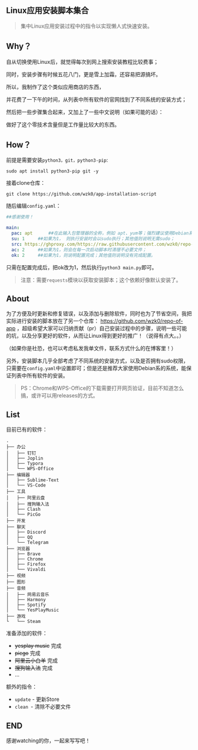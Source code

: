 ## Linux应用安装脚本集合

> 集中Linux应用安装过程中的指令以实现懒人式快速安装。

## Why？

自从切换使用Linux后，就觉得每次到网上搜索安装教程比较费事；

同时，安装步骤有时候五花八门，更是雪上加霜，还容易把源搞坏。

所以，我制作了这个类似应用商店的东西，

并花费了一下午的时间，从列表中所有软件的官网找到了不同系统的安装方式；

然后把一些步骤集合起来，又加上了一些中文说明（如果可能的话）：

做好了这个零技术含量但是工作量比较大的东西。

## How？

前提是需要安装`python3，git，python3-pip`:

```
sudo apt install python3-pip git -y
```

接着clone仓库：

```git
git clone https://github.com/wzk0/app-installation-script
```

随后编辑`config.yaml`：

```yaml
##感谢使用！

main:
  pac: apt      ##在此输入包管理器的全称，例如 apt、yum等；强烈建议使用Debian系的系统，因为软件相对而言比较全；
  su: 1     ##如果为1， 则执行安装时会以sudo执行；其他值则说明无需sudo；
  src: https://ghproxy.com/https://raw.githubusercontent.com/wzk0/repo-of-app/main/     ##这里填脚本源，可以填入自己fork的仓库地址；
  ac: 2     ##如果为1，则会在每一次启动脚本时清理不必要文件；
  ok: 2     ##如果为1，则说明配置完成；其他值则说明没有完成配置。
```

只需在配置完成后，把ok改为1，然后执行`python3 main.py`即可。

> 注意：需要`requests`模块以获取安装脚本；这个依赖好像默认安装了。

## About

为了方便及时更新和修复错误，以及添加与删除软件，同时也为了节省空间，我把实际进行安装的脚本放在了另一个仓库： https://github.com/wzk0/repo-of-app ，超级希望大家可以归纳贡献（pr）自己安装过程中的步骤，说明一些可能的坑，以及分享更好的软件，从而让Linux得到更好的推广！（说得有点大。。）

（如果你是社恐，也可以考虑私发我单文件，联系方式什么的在博客里！）

另外，安装脚本几乎全部考虑了不同系统的安装方式，以及是否拥有sudo权限，只需要在`config.yaml`中设置即可；但是还是推荐大家使用Debian系的系统，能保证列表中所有软件的安装。

> PS：Chrome和WPS-Office的下载需要打开网页验证，目前不知道怎么搞，或许可以用releases的方式。

## List

目前已有的软件：

```
.
├── 办公
│   ├── 钉钉
│   ├── Joplin
│   ├── Typora
│   └── WPS-Office
├── 编辑器
│   ├── Sublime-Text
│   └── VS-Code
├── 工具
│   ├── 阿里云盘
│   ├── 搜狗输入法
│   ├── Clash
│   └── PicGo
├── 开发
├── 聊天
│   ├── Discord
│   ├── QQ
│   └── Telegram
├── 浏览器
│   ├── Brave
│   ├── Chrome
│   ├── Firefox
│   └── Vivaldi
├── 视频
├── 图形
├── 音频
│   ├── 网易云音乐
│   ├── Harmony
│   ├── Spotify
│   └── YesPlayMusic
├── 游戏
└   └── Steam
```

准备添加的软件：

* ~~yesplay music~~ 完成
* ~~picgo~~ 完成
* ~~阿里云小白羊~~ 完成
* ~~搜狗输入法~~ 完成
* ...

额外的指令：

* `update` - 更新Store
* `clean `- 清除不必要文件

## END

感谢watching的你，一起来写写吧！